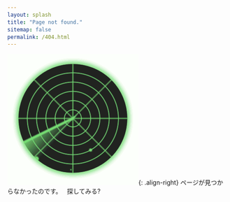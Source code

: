 ```yaml
---
layout: splash
title: "Page not found."
sitemap: false
permalink: /404.html
---
```

![animation radar](/assets/images/radar.gif){: .align-right}
ページが見つからなかったのです。  
探してみる?

<script type="text/javascript">
  var GOOG_FIXURL_LANG = 'jp';
  var GOOG_FIXURL_SITE = '{{ site.url }}'
</script>
<script type="text/javascript"
  src="//linkhelp.clients.google.com/tbproxy/lh/wm/fixurl.js">
</script>
